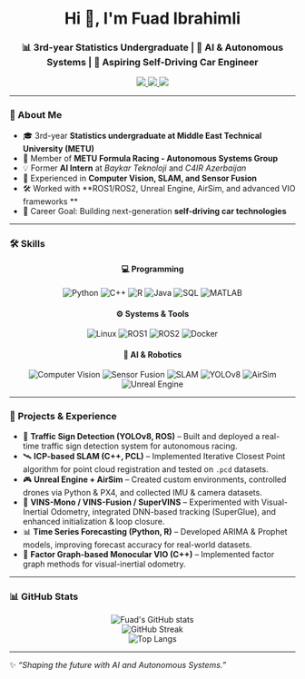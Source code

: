 <!-- Profile README -->

<h1 align="center">Hi 👋, I'm Fuad Ibrahimli</h1>
<h3 align="center">📊 3rd-year Statistics Undergraduate | 🤖 AI & Autonomous Systems | 🚗 Aspiring Self-Driving Car Engineer</h3>

<p align="center">
  <a href="https://linkedin.com/in/fuadibrahiml1">
    <img src="https://img.shields.io/badge/LinkedIn-blue?style=for-the-badge&logo=linkedin" />
  </a>
  <a href="mailto:fuadibrahimli37@gmail.com">
    <img src="https://img.shields.io/badge/Email-D14836?style=for-the-badge&logo=gmail&logoColor=white" />
  </a>
  <a href="https://github.com/Fuadibrahiml1/cv/blob/main/fuadcv2025.pdf">
    <img src="https://img.shields.io/badge/CV-4CAF50?style=for-the-badge&logo=adobeacrobatreader&logoColor=white" />
  </a>
</p>

---

### 🌟 About Me
- 🎓 3rd-year **Statistics undergraduate at Middle East Technical University (METU)**
- 🤖 Member of **METU Formula Racing - Autonomous Systems Group** 
- 💡 Former **AI Intern** at *Baykar Teknoloji* and *C4IR Azerbaijan*
- 🚀 Experienced in **Computer Vision, SLAM, and Sensor Fusion**
- 🛠️ Worked with **ROS1/ROS2, Unreal Engine, AirSim, and advanced VIO frameworks **  
- 🔭 Career Goal: Building next-generation **self-driving car technologies**

---

### 🛠️ Skills
<div align="center">

#### 💻 Programming
![Python](https://img.shields.io/badge/Python-3776AB?style=for-the-badge&logo=python&logoColor=white)
![C++](https://img.shields.io/badge/C++-00599C?style=for-the-badge&logo=c%2B%2B&logoColor=white)
![R](https://img.shields.io/badge/R-276DC3?style=for-the-badge&logo=r&logoColor=white)
![Java](https://img.shields.io/badge/Java-007396?style=for-the-badge&logo=java&logoColor=white)
![SQL](https://img.shields.io/badge/SQL-003B57?style=for-the-badge&logo=postgresql&logoColor=white)
![MATLAB](https://img.shields.io/badge/MATLAB-orange?style=for-the-badge&logo=mathworks&logoColor=white)

#### ⚙️ Systems & Tools
![Linux](https://img.shields.io/badge/Linux-FCC624?style=for-the-badge&logo=linux&logoColor=black)
![ROS1](https://img.shields.io/badge/ROS1-22314E?style=for-the-badge&logo=ros&logoColor=white)
![ROS2](https://img.shields.io/badge/ROS2-3A75C4?style=for-the-badge&logo=ros&logoColor=white)
![Docker](https://img.shields.io/badge/Docker-2496ED?style=for-the-badge&logo=docker&logoColor=white)

#### 🤖 AI & Robotics
![Computer Vision](https://img.shields.io/badge/Computer%20Vision-FF6F00?style=for-the-badge&logo=opencv&logoColor=white)
![Sensor Fusion](https://img.shields.io/badge/Sensor%20Fusion-00599C?style=for-the-badge&logo=ai&logoColor=white)
![SLAM](https://img.shields.io/badge/SLAM-00BFFF?style=for-the-badge&logo=ai&logoColor=white)
![YOLOv8](https://img.shields.io/badge/YOLOv8-00FFFF?style=for-the-badge&logo=ai&logoColor=black)
![AirSim](https://img.shields.io/badge/AirSim-0078D7?style=for-the-badge&logo=microsoft&logoColor=white)
![Unreal Engine](https://img.shields.io/badge/Unreal%20Engine-313131?style=for-the-badge&logo=unrealengine&logoColor=white)

</div>

---

### 🚀 Projects & Experience
- 🚗 **Traffic Sign Detection (YOLOv8, ROS)** – Built and deployed a real-time traffic sign detection system for autonomous racing.  
- 🛰️ **ICP-based SLAM (C++, PCL)** – Implemented Iterative Closest Point algorithm for point cloud registration and tested on `.pcd` datasets.  
- 🎮 **Unreal Engine + AirSim** – Created custom environments, controlled drones via Python & PX4, and collected IMU & camera datasets.  
- 🔬 **VINS-Mono / VINS-Fusion / SuperVINS** – Experimented with Visual-Inertial Odometry, integrated DNN-based tracking (SuperGlue), and enhanced initialization & loop closure.  
- 📊 **Time Series Forecasting (Python, R)** – Developed ARIMA & Prophet models, improving forecast accuracy for real-world datasets.  
- 📡 **Factor Graph-based Monocular VIO (C++)** – Implemented factor graph methods for visual-inertial odometry.  

---

### 📊 GitHub Stats
<div align="center">

![Fuad's GitHub stats](https://github-readme-stats.vercel.app/api?username=fuadibrahimli&show_icons=true&theme=radical&hide_border=true)  
![GitHub Streak](https://streak-stats.demolab.com?user=fuadibrahimli&theme=radical&hide_border=true)  
![Top Langs](https://github-readme-stats.vercel.app/api/top-langs/?username=fuadibrahimli&layout=compact&theme=radical&hide_border=true)

</div>

---

✨ *“Shaping the future with AI and Autonomous Systems.”*
